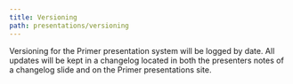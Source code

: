 ```yaml
---
title: Versioning
path: presentations/versioning
---
```


Versioning for the Primer presentation system will be logged by date. All updates will be kept in a changelog located in both the presenters notes of a changelog slide and on the Primer presentations site.
